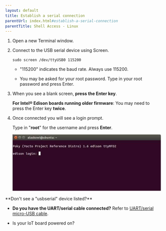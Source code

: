 ```yaml
---
layout: default
title: Establish a serial connection
parentUrl: index.html#establish-a-serial-connection
parentTitle: Shell Access - Linux
---
```


1. Open a new Terminal window.

2. Connect to the USB serial device using Screen.

    ```
    sudo screen /dev/ttyUSB0 115200
    ```

    * "115200" indicates the baud rate. Always use 115200.

    * You may be asked for your root password. Type in your root password and press Enter.

3. When you see a blank screen, **press the Enter key**. 

    **For Intel® Edison boards running older firmware**: You may need to press the Enter key **twice**.

4. Once connected you will see a login prompt. 

    Type in "**root**" for the username and press **Enter**.

    ![Login prompt](images/screen-login_prompt.jpg)

<div class="callout troubleshooting" markdown="1">
**Don't see a "usbserial" device listed?**

* **Do you have the UART/serial cable connected?** Refer to [UART/serial micro-USB cable](../../assembly/arduino_expansion_board/details-serial_cable.html).

* Is your IoT board powered on?
</div>